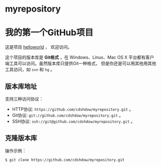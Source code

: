 ﻿# myrepository
# 我的第一个GitHub项目

这是项目 [helloworld](https://github.com/gotgithub/helloworld) ，
欢迎访问。

这个项目的版本库是 **Git格式** ，在 Windows、Linux、Mac OS X
平台都有客户端工具可以访问。虽然版本库只提供Git一种格式，
但是你还是可以用其他用其他工具访问，如 ``svn`` 和 ``hg`` 。

## 版本库地址

支持三种访问协议：

* HTTP协议: `https://github.com/cdshdow/myrepository.git` 。
* Git协议: `git://github.com/cdshdow/myrepository.git` 。
* SSH协议: `ssh://git@github.com/cdshdow/myrepository.git` 。

## 克隆版本库

操作示例：

    $ git clone https://github.com/cdshdow/myrepository.git